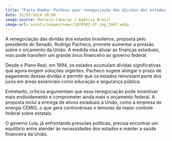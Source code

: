 ```yaml
---
title: "Pauta Bomba: Pacheco quer renegociação das dívidas dos estados, o que vai sobrecarregar o orçamento da União"
date: 12/07/2024 18:00
image-source: Marcelo Camargo / Agência Brasil
image-url: assets/images/news/1070502-df_img_5947.webp
---
```


A renegociação das dívidas dos estados brasileiros, proposta pelo presidente do Senado, Rodrigo Pacheco, promete aumentar a pressão sobre o orçamento da União. A medida visa aliviar as finanças estaduais, mas pode transferir um grande ônus financeiro ao governo federal.

Desde o Plano Real, em 1994, os estados acumulam dívidas significativas que agora exigem soluções urgentes. Pacheco sugere alongar o prazo de pagamento dessas dívidas e permitir que os estados reinvistam parte dos juros em áreas essenciais como educação e segurança pública.

Entretanto, críticos argumentam que essa renegociação pode incentivar mais endividamento e comprometer ainda mais o orçamento federal. A proposta inclui a entrega de ativos estaduais à União, como a empresa de energia CEMIG, o que gera controvérsias e temores de maior controle federal sobre estatais.

O governo Lula, já enfrentando pressões políticas, precisa encontrar um equilíbrio entre atender às necessidades dos estados e manter a saúde financeira da União.
